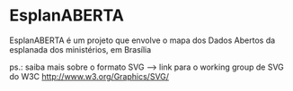 EsplanABERTA
============

EsplanABERTA é um projeto que envolve o mapa dos Dados Abertos da esplanada dos ministérios, em Brasília



ps.: saiba mais sobre o formato SVG --> link para o working group de SVG do W3C http://www.w3.org/Graphics/SVG/ 
